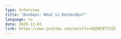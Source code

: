 ```yaml
---
type: Interview
title: "DevOops: What is DevSecOps?"
language: ru
date: 2020-12-03
link: https://www.youtube.com/watch?v=EQ5NFBTIlQI
---
```

